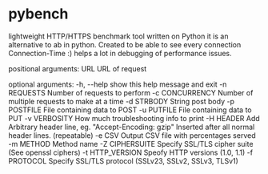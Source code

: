 # pybench
lightweight HTTP/HTTPS benchmark tool written on Python
it is an alternative to ab in python. Created to be able to see every connection Connection-Time :) 
helps a lot in debugging of performance issues.

positional arguments:
  URL              URL of request

optional arguments:
  -h, --help       show this help message and exit
  -n REQUESTS      Number of requests to perform
  -c CONCURRENCY   Number of multiple requests to make at a time
  -d STRBODY       String post body
  -p POSTFILE      File containing data to POST
  -u PUTFILE       File containing data to PUT
  -v VERBOSITY     How much troubleshooting info to print
  -H HEADER        Add Arbitrary header line, eg. "Accept-Encoding: gzip"
                   Inserted after all normal header lines. (repeatable)
  -e CSV           Output CSV file with percentages served
  -m METHOD        Method name
  -Z CIPHERSUITE   Specify SSL/TLS cipher suite (See openssl ciphers)
  -t HTTP_VERSION  Speofy HTTP versions (1.0, 1.1)
  -f PROTOCOL      Specify SSL/TLS protocol (SSLv23, SSLv2, SSLv3, TLSv1)
